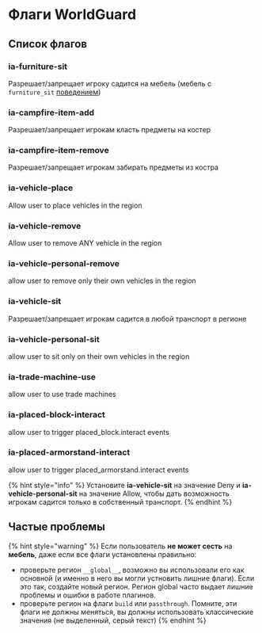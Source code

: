# Флаги WorldGuard

## Список флагов

### ia-furniture-sit

Разрешает/запрещает игроку садится на мебель \(мебель с `furniture_sit` [поведением](adding-content/advanced/item-properties/behaviours.md)\)

### ia-campfire-item-add

Разрешает/запрещает игрокам класть предметы на костер

### ia-campfire-item-remove

Разрешает/запрещает игрокам забирать предметы из костра

### ia-vehicle-place

Allow user to place vehicles in the region

### ia-vehicle-remove

Allow user to remove ANY vehicle in the region

### ia-vehicle-personal-remove

allow user to remove only their own vehicles in the region

### ia-vehicle-sit

Разрешает/запрещает игрокам садится в любой транспорт в регионе

### ia-vehicle-personal-sit

allow user to sit only on their own vehicles in the region

### ia-trade-machine-use

allow user to use trade machines

### ia-placed-block-interact

allow user to trigger placed\_block.interact events

### ia-placed-armorstand-interact

allow user to trigger placed\_armorstand.interact events

{% hint style="info" %}
Установите **ia-vehicle-sit** на значение Deny и **ia-vehicle-personal-sit** на значение Allow, чтобы дать возможность игрокам садится только в собственный транспорт.
{% endhint %}

## Частые проблемы

{% hint style="warning" %}
Если пользователь **не может сесть** на **мебель**, даже если все флаги установлены правильно:

* проверьте регион `__global__`, возможно вы использовали его как основной \(и именно в него вы могли устновить лишние флаги\). Если это так, создайте новый регион. Регион global часто выдает лишние проблемы и ошибки в работе плагинов.
* проверьте регион на флаги `build` или `passthrough`. Помните, эти флаги не должны меняться, вы должны использовать классические значения \(не выделенный, серый текст\)
{% endhint %}

